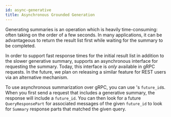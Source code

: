 ```yaml
---
id: async-generative
title: Asynchronous Grounded Generation
---
```


Generating summaries is an operation which is heavily time-consuming: often
taking on the order of a few seconds.  In many applications, it can be
advantageous to return the result list first while waiting for the summary to
be completed.

In order to support fast response times for the initial result list in addition
to the slower generative summary, <Config v="names.product"/> supports an
asynchronous interface for requesting the summary.  Today, this interface is
*only* available in gRPC requests.  In the future, we plan on releasing a
similar feature for REST users via an alternative mechanism.

To use asynchronous summarization over gRPC, you can use <Config v="names.product"/>'s
`future_id`s.  When you first send a request that includes a generative summary,
the response will include a `future_id`.  You can then look for a future
`QueryResponsePart` for associated messages of the given `future_id` to look for
`Summary` response parts that matched the given query.